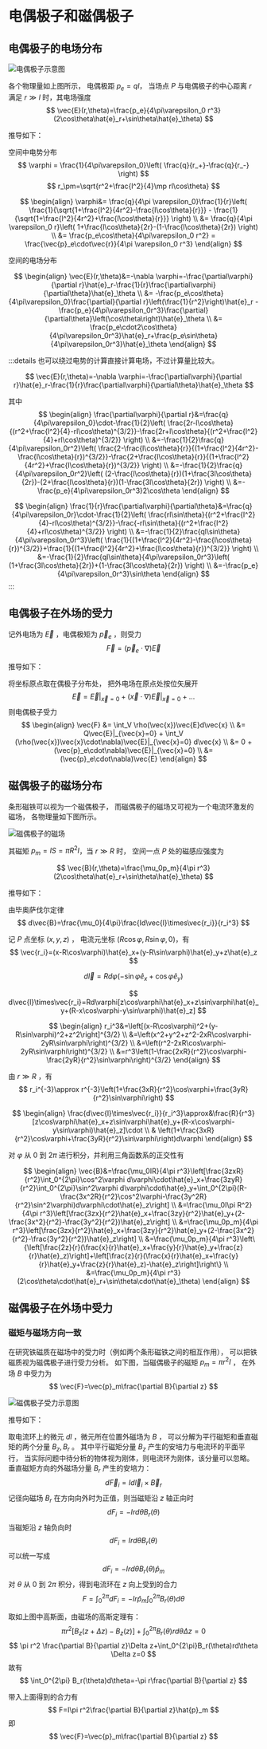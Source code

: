 # 电偶极子和磁偶极子

## 电偶极子的电场分布

![电偶极子示意图](./dipoles_fig/electric_dipoles.png)

各个物理量如上图所示，
电偶极距 $p_e=ql$，
当场点 $P$ 与电偶极子的中心距离 $r$ 满足
$r\gg l$ 时，其电场强度
$$
\vec{E}(r,\theta)=\frac{p_e}{4\pi\varepsilon_0 r^3}(2\cos\theta\hat{e}_r+\sin\theta\hat{e}_\theta)
$$

推导如下：

空间中电势分布
$$
\varphi = \frac{1}{4\pi\varepsilon_0}\left( \frac{q}{r_+}-\frac{q}{r_-} \right)
$$
$$
r_\pm=\sqrt{r^2+\frac{l^2}{4}\mp rl\cos\theta}
$$

$$
\begin{align}
\varphi&= \frac{q}{4\pi \varepsilon_0}\frac{1}{r}\left( \frac{1}{\sqrt{1+\frac{l^2}{4r^2}-\frac{l\cos\theta}{r}}} - \frac{1}{\sqrt{1+\frac{l^2}{4r^2}+\frac{l\cos\theta}{r}}} \right) \\
&= \frac{q}{4\pi \varepsilon_0 r}\left( 1+\frac{l\cos\theta}{2r}-(1-\frac{l\cos\theta}{2r}) \right) \\
&= \frac{p_e\cos\theta}{4\pi\varepsilon_0 r^2} = \frac{\vec{p}_e\cdot\vec{r}}{4\pi \varepsilon_0 r^3}
\end{align}
$$

空间的电场分布

$$
\begin{align}
\vec{E}(r,\theta)&=-\nabla \varphi=-\frac{\partial\varphi}{\partial r}\hat{e}_r-\frac{1}{r}\frac{\partial\varphi}{\partial\theta}\hat{e}_\theta \\
&= -\frac{p_e\cos\theta}{4\pi\varepsilon_0}\frac{\partial}{\partial r}\left(\frac{1}{r^2}\right)\hat{e}_r - \frac{p_e}{4\pi\varepsilon_0r^3}\frac{\partial}{\partial\theta}\left(\cos\theta\right)\hat{e}_\theta \\
&= \frac{p_e\cdot2\cos\theta}{4\pi\varepsilon_0r^3}\hat{e}_r+\frac{p_e\sin\theta}{4\pi\varepsilon_0r^3}\hat{e}_\theta
\end{align}
$$

:::details
也可以绕过电势的计算直接计算电场，不过计算量比较大。

$$
\vec{E}(r,\theta)=-\nabla \varphi=-\frac{\partial\varphi}{\partial r}\hat{e}_r-\frac{1}{r}\frac{\partial\varphi}{\partial\theta}\hat{e}_\theta
$$

其中
$$
\begin{align}
\frac{\partial\varphi}{\partial r}&=\frac{q}{4\pi\varepsilon_0}\cdot-\frac{1}{2}\left( \frac{2r-l\cos\theta}{(r^2+\frac{l^2}{4}-rl\cos\theta)^{3/2}}-\frac{2r+l\cos\theta}{(r^2+\frac{l^2}{4}+rl\cos\theta)^{3/2}} \right) \\
&=-\frac{1}{2}\frac{q}{4\pi\varepsilon_0r^2}\left( \frac{2-\frac{l\cos\theta}{r}}{(1+\frac{l^2}{4r^2}-\frac{l\cos\theta}{r})^{3/2}}-\frac{2+\frac{l\cos\theta}{r}}{(1+\frac{l^2}{4r^2}+\frac{l\cos\theta}{r})^{3/2}} \right) \\
&=-\frac{1}{2}\frac{q}{4\pi\varepsilon_0r^2}\left( (2-\frac{l\cos\theta}{r})(1+\frac{3l\cos\theta}{2r})-(2+\frac{l\cos\theta}{r})(1-\frac{3l\cos\theta}{2r}) \right) \\
&=-\frac{p_e}{4\pi\varepsilon_0r^3}2\cos\theta
\end{align}
$$

$$
\begin{align}
\frac{1}{r}\frac{\partial\varphi}{\partial\theta}&=\frac{q}{4\pi\varepsilon_0r}\cdot-\frac{1}{2}\left( \frac{rl\sin\theta}{(r^2+\frac{l^2}{4}-rl\cos\theta)^{3/2}}-\frac{-rl\sin\theta}{(r^2+\frac{l^2}{4}+rl\cos\theta)^{3/2}} \right) \\
&=-\frac{1}{2}\frac{ql\sin\theta}{4\pi\varepsilon_0r^3}\left( \frac{1}{(1+\frac{l^2}{4r^2}-\frac{l\cos\theta}{r})^{3/2}}+\frac{1}{(1+\frac{l^2}{4r^2}+\frac{l\cos\theta}{r})^{3/2}} \right) \\
&=-\frac{1}{2}\frac{ql\sin\theta}{4\pi\varepsilon_0r^3}\left( (1+\frac{3l\cos\theta}{2r})+(1-\frac{3l\cos\theta}{2r}) \right) \\
&=-\frac{p_e}{4\pi\varepsilon_0r^3}\sin\theta
\end{align}
$$
:::

## 电偶极子在外场的受力

记外电场为 $\vec{E}$ ，电偶极矩为 $\vec{p}_e$ ，则受力
$$
\vec{F} = (\vec{p}_e\cdot\nabla)\vec{E}
$$

推导如下：

将坐标原点取在偶极子分布处，
把外电场在原点处按位矢展开
$$
\vec{E}=\vec{E}|_{\vec{x}=0} + (\vec{x}\cdot\nabla)\vec{E}|_{\vec{x}=0} + ...
$$
则电偶极子受力
$$
\begin{align}
\vec{F} &= \int_V \rho(\vec{x})\vec{E}d\vec{x} \\
&= Q\vec{E}|_{\vec{x}=0} + \int_V (\rho(\vec{x})\vec{x}\cdot\nabla)\vec{E}|_{\vec{x}=0} d\vec{x} \\
&= 0 + (\vec{p}_e\cdot\nabla)\vec{E}|_{\vec{x}=0} \\
&= (\vec{p}_e\cdot\nabla)\vec{E}
\end{align}
$$

## 磁偶极子的磁场分布

条形磁铁可以视为一个磁偶极子，
而磁偶极子的磁场又可视为一个电流环激发的磁场，
各物理量如下图所示。

![磁偶极子的磁场](./dipoles_fig/magnetic_dipoles.png)

其磁矩 $p_m=IS=\pi R^2I$，当 $r\gg R$ 时，
空间一点 $P$ 处的磁感应强度为

$$
\vec{B}(r,\theta)=\frac{\mu_0p_m}{4\pi r^3}(2\cos\theta\hat{e}_r+\sin\theta\hat{e}_\theta)
$$

推导如下：

由毕奥萨伐尔定律
$$
d\vec{B}=\frac{\mu_0}{4\pi}\frac{Id\vec{l}\times\vec{r_i}}{r_i^3}
$$

记 $P$ 点坐标 $(x, y, z)$ ，
电流元坐标 $(R\cos\varphi, R\sin\varphi, 0)$，有
$$
\vec{r_i}=(x-R\cos\varphi)\hat{e}_x+(y-R\sin\varphi)\hat{e}_y+z\hat{e}_z
$$

$$
d\vec{l}=Rd\varphi(-\sin\varphi\hat{e}_x+\cos\varphi\hat{e}_y)
$$

$$
d\vec{l}\times\vec{r_i}=Rd\varphi[z\cos\varphi\hat{e}_x+z\sin\varphi\hat{e}_y+(R-x\cos\varphi-y\sin\varphi)\hat{e}_z]
$$

$$
\begin{align}
r_i^3&=\left[(x-R\cos\varphi)^2+(y-R\sin\varphi)^2+z^2\right]^{3/2} \\
&=\left(x^2+y^2+z^2-2xR\cos\varphi-2yR\sin\varphi\right)^{3/2} \\
&=\left(r^2-2xR\cos\varphi-2yR\sin\varphi\right)^{3/2} \\
&=r^3\left(1-\frac{2xR}{r^2}\cos\varphi-\frac{2yR}{r^2}\sin\varphi\right)^{3/2}
\end{align}
$$

由 $r\gg R$ ，有
$$
r_i^{-3}\approx r^{-3}\left(1+\frac{3xR}{r^2}\cos\varphi+\frac{3yR}{r^2}\sin\varphi\right)
$$

$$
\begin{align}
\frac{d\vec{l}\times\vec{r_i}}{r_i^3}\approx&\frac{R}{r^3}[z\cos\varphi\hat{e}_x+z\sin\varphi\hat{e}_y+(R-x\cos\varphi-y\sin\varphi)\hat{e}_z]\cdot \\
& \left(1+\frac{3xR}{r^2}\cos\varphi+\frac{3yR}{r^2}\sin\varphi\right)d\varphi
\end{align}
$$

对 $\varphi$ 从 $0$ 到 $2\pi$ 进行积分，并利用三角函数系的正交性有

$$
\begin{align}
\vec{B}&=\frac{\mu_0IR}{4\pi r^3}\left[\frac{3zxR}{r^2}\int_0^{2\pi}\cos^2\varphi d\varphi\cdot\hat{e}_x+\frac{3zyR}{r^2}\int_0^{2\pi}\sin^2\varphi d\varphi\cdot\hat{e}_y+\int_0^{2\pi}(R-\frac{3x^2R}{r^2}\cos^2\varphi-\frac{3y^2R}{r^2}\sin^2\varphi)d\varphi\cdot\hat{e}_z\right] \\
&=\frac{\mu_0I\pi R^2}{4\pi r^3}\left[\frac{3zx}{r^2}\hat{e}_x+\frac{3zy}{r^2}\hat{e}_y+(2-\frac{3x^2}{r^2}-\frac{3y^2}{r^2})\hat{e}_z\right] \\
&=\frac{\mu_0p_m}{4\pi r^3}\left[\frac{3zx}{r^2}\hat{e}_x+\frac{3zy}{r^2}\hat{e}_y+(2-\frac{3x^2}{r^2}-\frac{3y^2}{r^2})\hat{e}_z\right] \\
&=\frac{\mu_0p_m}{4\pi r^3}\left\{\left[\frac{2z}{r}(\frac{x}{r}\hat{e}_x+\frac{y}{r}\hat{e}_y+\frac{z}{r}\hat{e}_z)\right]+\left[\frac{z}{r}(\frac{x}{r}\hat{e}_x+\frac{y}{r}\hat{e}_y+\frac{z}{r}\hat{e}_z)-\hat{e}_z\right]\right\} \\
&=\frac{\mu_0p_m}{4\pi r^3}(2\cos\theta\cdot\hat{e}_r+\sin\theta\cdot\hat{e}_\theta)
\end{align}
$$

## 磁偶极子在外场中受力

### 磁矩与磁场方向一致

在研究铁磁质在磁场中的受力时（例如两个条形磁铁之间的相互作用），
可以把铁磁质视为磁偶极子进行受力分析。
如下图，当磁偶极子的磁矩 $p_m=\pi r^2I$ ，
在外场 $B$ 中受力为
$$
\vec{F}=\vec{p}_m\frac{\partial B}{\partial z}
$$

![磁偶极子受力示意图](./dipoles_fig/mag_dipoles_in_B.png)

推导如下：

取电流环上的微元 $dl$ ，微元所在位置外磁场为 $B$ ，
可以分解为平行磁矩和垂直磁矩的两个分量 $B_z,B_r$ 。
其中平行磁矩分量 $B_z$ 产生的安培力与电流环的平面平行，
当实际问题中待分析的物体视为刚体，则电流环为刚体，该分量可以忽略。
垂直磁矩方向的外磁场分量 $B_r$ 产生的安培力：
$$
d\vec{F}_i=Id\vec{l}_i\times\vec{B}_r
$$
记径向磁场 $B_r$ 在方向向外时为正值，则当磁矩沿 $z$ 轴正向时
$$
dF_i=-Ird\theta B_r(\theta)
$$
当磁矩沿 $z$ 轴负向时
$$
dF_i=Ird\theta B_r(\theta)
$$
可以统一写成
$$
dF_i=-Ird\theta B_r(\theta) \hat{p}_m
$$
对 $\theta$ 从 $0$ 到 $2\pi$ 积分，得到电流环在 $z$ 向上受到的合力
$$
F=\int_0^{2\pi}dF_i=-Ir\hat{p}_m\int_0^{2\pi}B_r(\theta)d\theta 
$$

取如上图中高斯面，由磁场的高斯定理有：
$$
\pi r^2[B_z(z+\Delta z)-B_z(z)]+\int_0^{2\pi}B_r(\theta)rd\theta \Delta z=0
$$
$$
\pi r^2 \frac{\partial B}{\partial z}\Delta z+\int_0^{2\pi}B_r(\theta)rd\theta \Delta z=0
$$
故有
$$
\int_0^{2\pi} B_r(\theta)d\theta=-\pi r\frac{\partial B}{\partial z}
$$

带入上面得到的合力有
$$
F=I\pi r^2\frac{\partial B}{\partial z}\hat{p}_m
$$
即
$$
\vec{F}=\vec{p}_m\frac{\partial B}{\partial z}
$$


